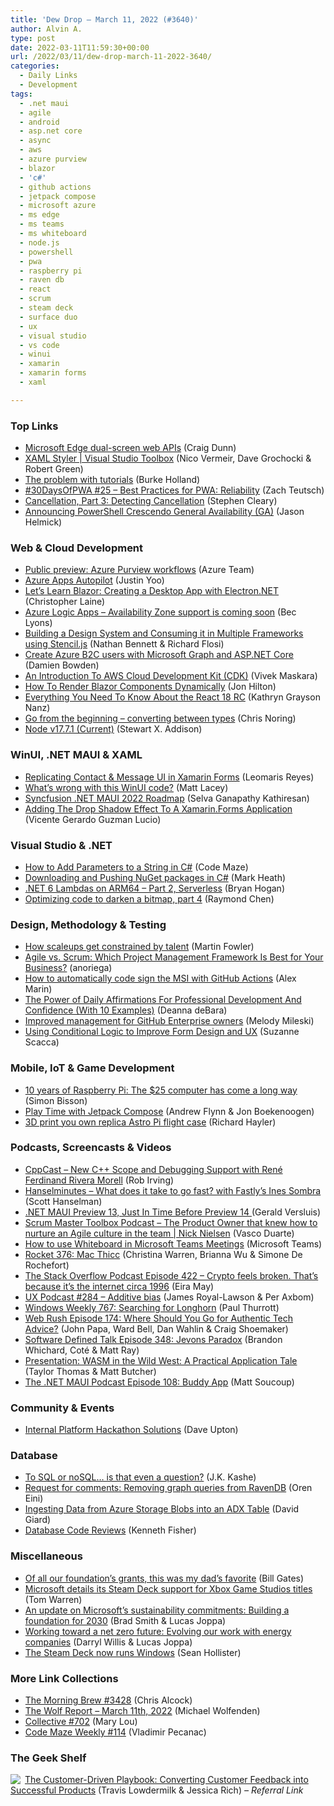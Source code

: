 ```yaml
---
title: 'Dew Drop – March 11, 2022 (#3640)'
author: Alvin A.
type: post
date: 2022-03-11T11:59:30+00:00
url: /2022/03/11/dew-drop-march-11-2022-3640/
categories:
  - Daily Links
  - Development
tags:
  - .net maui
  - agile
  - android
  - asp.net core
  - async
  - aws
  - azure purview
  - blazor
  - 'c#'
  - github actions
  - jetpack compose
  - microsoft azure
  - ms edge
  - ms teams
  - ms whiteboard
  - node.js
  - powershell
  - pwa
  - raspberry pi
  - raven db
  - react
  - scrum
  - steam deck
  - surface duo
  - ux
  - visual studio
  - vs code
  - winui
  - xamarin
  - xamarin forms
  - xaml

---
```

### <a name="top"></a>Top Links

  * <a href="https://devblogs.microsoft.com/surface-duo/dual-screen-web-edge/?WT.mc_id=DOP-MVP-4025064" target="_blank" rel="noopener">Microsoft Edge dual-screen web APIs</a> (Craig Dunn)
  * <a href="http://www.youtube.com/watch?v=S-eqInTiy7E" target="_blank" rel="noopener">XAML Styler | Visual Studio Toolbox</a> (Nico Vermeir, Dave Grochocki & Robert Green)
  * <a href="https://code.visualstudio.com/blogs/2022/03/08/the-tutorial-problem" target="_blank" rel="noopener">The problem with tutorials</a> (Burke Holland)
  * <a href="https://dev.to/azure/25-best-practices-for-pwa-reliability-35eo" target="_blank" rel="noopener">#30DaysOfPWA #25 &#8211; Best Practices for PWA: Reliability</a> (Zach Teutsch)
  * <a href="https://blog.stephencleary.com/2022/03/cancellation-3-detecting-cancellation.html" target="_blank" rel="noopener">Cancellation, Part 3: Detecting Cancellation</a> (Stephen Cleary)
  * <a href="https://devblogs.microsoft.com/powershell/announcing-powershell-crescendo-general-availability-ga/?WT.mc_id=DOP-MVP-4025064" target="_blank" rel="noopener">Announcing PowerShell Crescendo General Availability (GA)</a> (Jason Helmick)



### <a name="web"></a>Web & Cloud Development

  * <a href="https://azure.microsoft.com/en-us/updates/public-preview-azure-purview-workflows/?WT.mc_id=DOP-MVP-4025064" target="_blank" rel="noopener">Public preview: Azure Purview workflows</a> (Azure Team)
  * <a href="https://dev.to/azure/azure-apps-autopilot-2ag8" target="_blank" rel="noopener">Azure Apps Autopilot</a> (Justin Yoo)
  * <a href="https://medium.com/it-dead-inside/lets-learn-blazor-creating-a-desktop-app-with-electron-net-d256c956a96a" target="_blank" rel="noopener">Let’s Learn Blazor: Creating a Desktop App with Electron.NET</a> (Christopher Laine)
  * <a href="https://techcommunity.microsoft.com/t5/integrations-on-azure-blog/azure-logic-apps-availability-zone-support-is-coming-soon/ba-p/3254456?WT.mc_id=DOP-MVP-4025064" target="_blank" rel="noopener">Azure Logic Apps &#8211; Availability Zone support is coming soon</a> (Bec Lyons)
  * <a href="https://bignerdranch.com/blog/building-a-design-system-and-consuming-it-in-multiple-frameworks-using-stencil-js/" target="_blank" rel="noopener">Building a Design System and Consuming it in Multiple Frameworks using Stencil.js</a> (Nathan Bennett & Richard Flosi)
  * <a href="https://damienbod.com/2022/03/11/create-azure-b2c-users-with-microsoft-graph-and-asp-net-core/" target="_blank" rel="noopener">Create Azure B2C users with Microsoft Graph and ASP.NET Core</a> (Damien Bowden)
  * <a href="https://smashingmagazine.com/2022/03/introduction-aws-cloud-development-kit/" target="_blank" rel="noopener">An Introduction To AWS Cloud Development Kit (CDK)</a> (Vivek Maskara)
  * <a href="https://www.telerik.com/blogs/how-to-render-blazor-components-dynamically" target="_blank" rel="noopener">How To Render Blazor Components Dynamically</a> (Jon Hilton)
  * <a href="https://www.telerik.com/blogs/everything-need-know-react-18-rc" target="_blank" rel="noopener">Everything You Need To Know About the React 18 RC</a> (Kathryn Grayson Nanz)
  * <a href="https://dev.to/azure/go-from-the-beginning-converting-between-types-hkg" target="_blank" rel="noopener">Go from the beginning &#8211; converting between types</a> (Chris Noring)
  * <a href="https://nodejs.org/en/blog/release/v17.7.1" target="_blank" rel="noopener">Node v17.7.1 (Current)</a> (Stewart X. Addison)



### <a name="silverlight"></a>WinUI, .NET MAUI & XAML

  * <a href="https://askxammy.com/replicating-contact-message-ui-in-xamarin-forms/" target="_blank" rel="noopener">Replicating Contact & Message UI in Xamarin Forms</a> (Leomaris Reyes)
  * <a href="https://www.mrlacey.com/2022/03/whats-wrong-with-this-winui-code.html" target="_blank" rel="noopener">What&#8217;s wrong with this WinUI code?</a> (Matt Lacey)
  * <a href="https://www.syncfusion.com/blogs/post/syncfusion-net-maui-2022-roadmap.aspx" target="_blank" rel="noopener">Syncfusion .NET MAUI 2022 Roadmap</a> (Selva Ganapathy Kathiresan)
  * <a href="https://www.c-sharpcorner.com/article/adding-the-drop-shadow-effect-to-a-xamarin-forms-application/" target="_blank" rel="noopener">Adding The Drop Shadow Effect To A Xamarin.Forms Application</a> (Vicente Gerardo Guzman Lucio)



### <a name="dotnet"></a>Visual Studio & .NET

  * <a href="https://code-maze.com/csharp-add-parameters-to-string/" target="_blank" rel="noopener">How to Add Parameters to a String in C#</a> (Code Maze)
  * <a href="https://markheath.net/post/download-and-push-nuget-csharp" target="_blank" rel="noopener">Downloading and Pushing NuGet packages in C#</a> (Mark Heath)
  * <a href="https://nodogmablog.bryanhogan.net/2022/03/net-6-lambdas-on-arm64-part-2-serverless/" target="_blank" rel="noopener">.NET 6 Lambdas on ARM64 &#8211; Part 2, Serverless</a> (Bryan Hogan)
  * <a href="https://devblogs.microsoft.com/oldnewthing/20220310-00/?p=106335" target="_blank" rel="noopener">Optimizing code to darken a bitmap, part 4</a> (Raymond Chen)



### <a name="design"></a>Design, Methodology & Testing

  * <a href="https://martinfowler.com/articles/bottlenecks-of-scaleups/02-talent.html" target="_blank" rel="noopener">How scaleups get constrained by talent</a> (Martin Fowler)
  * <a href="https://bootcamp.cvn.columbia.edu/blog/agile-vs-scrum/" target="_blank" rel="noopener">Agile vs. Scrum: Which Project Management Framework Is Best for Your Business?</a> (anoriega)
  * <a href="https://www.advancedinstaller.com/code-signing-with-github-actions.html" target="_blank" rel="noopener">How to automatically code sign the MSI with GitHub Actions</a> (Alex Marin)
  * <a href="https://blog.trello.com/the-power-of-daily-affirmations" target="_blank" rel="noopener">The Power of Daily Affirmations For Professional Development And Confidence (With 10 Examples)</a> (Deanna deBara)
  * <a href="https://github.blog/2022-03-10-improved-management-github-enterprise-owners/" target="_blank" rel="noopener">Improved management for GitHub Enterprise owners</a> (Melody Mileski)
  * <a href="https://www.telerik.com/blogs/using-conditional-logic-improve-form-design-ux" target="_blank" rel="noopener">Using Conditional Logic to Improve Form Design and UX</a> (Suzanne Scacca)



### <a name="mobile"></a>Mobile, IoT & Game Development

  * <a href="https://www.techrepublic.com/article/10-years-of-raspberry-pi-the-25-computer-has-come-a-long-way/" target="_blank" rel="noopener">10 years of Raspberry Pi: The $25 computer has come a long way</a> (Simon Bisson)
  * <a href="http://android-developers.googleblog.com/2022/03/play-time-with-jetpack-compose.html" target="_blank" rel="noopener">Play Time with Jetpack Compose</a> (Andrew Flynn & Jon Boekenoogen)
  * <a href="https://www.raspberrypi.org/blog/3d-print-astro-pi-flight-case-mark-ii/" target="_blank" rel="noopener">3D print you own replica Astro Pi flight case</a> (Richard Hayler)



### <a name="podcasts"></a>Podcasts, Screencasts & Videos

  * <a href="https://cppcast.libsyn.com/new-c-scope-and-debugging-support-with-ren-ferdinand-rivera-morell" target="_blank" rel="noopener">CppCast &#8211; New C++ Scope and Debugging Support with René Ferdinand Rivera Morell</a> (Rob Irving)
  * <a href="https://www.hanselminutes.com/831/what-does-it-take-to-go-fast-with-fastlys-ines-sombra" target="_blank" rel="noopener">Hanselminutes &#8211; What does it take to go fast? with Fastly&#8217;s Ines Sombra</a> (Scott Hanselman)
  * <a href="http://www.youtube.com/watch?v=8FbvM9PowJ8" target="_blank" rel="noopener">.NET MAUI Preview 13, Just In Time Before Preview 14 </a> (Gerald Versluis)
  * <a href="https://scrummastertoolbox.libsyn.com/the-product-owner-that-knew-how-to-nurture-an-agile-culture-in-the-team-nick-nielsen" target="_blank" rel="noopener">Scrum Master Toolbox Podcast &#8211; The Product Owner that knew how to nurture an Agile culture in the team | Nick Nielsen</a> (Vasco Duarte)
  * <a href="http://www.youtube.com/watch?v=1m9rF_hX6Hk" target="_blank" rel="noopener">How to use Whiteboard in Microsoft Teams Meetings</a> (Microsoft Teams)
  * <a href="http://relay.fm/rocket/376" target="_blank" rel="noopener">Rocket 376: Mac Thicc</a> (Christina Warren, Brianna Wu & Simone De Rochefort)
  * <a href="https://stackoverflow.blog/2022/03/11/crypto-feels-broken-thats-because-its-the-internet-circa-1996-ep-422/" target="_blank" rel="noopener">The Stack Overflow Podcast Episode 422 &#8211; Crypto feels broken. That’s because it’s the internet circa 1996</a> (Eira May)
  * <a href="https://uxpodcast.com/284-additive-bias/" target="_blank" rel="noopener">UX Podcast #284 &#8211; Additive bias</a> (James Royal-Lawson & Per Axbom)
  * <a href="https://www.thurrott.com/podcasts/windows-weekly/264122/windows-weekly-767-searching-for-longhorn" target="_blank" rel="noopener">Windows Weekly 767: Searching for Longhorn</a> (Paul Thurrott)
  * <a href="http://www.webrush.io/" target="_blank" rel="noopener">Web Rush Episode 174: Where Should You Go for Authentic Tech Advice?</a> (John Papa, Ward Bell, Dan Wahlin & Craig Shoemaker)
  * <a href="https://www.softwaredefinedtalk.com/348" target="_blank" rel="noopener">Software Defined Talk Episode 348: Jevons Paradox</a> (Brandon Whichard, Coté & Matt Ray)
  * <a href="https://www.infoq.com/presentations/wasm-cloud/?utm_campaign=infoq_content&utm_source=infoq&utm_medium=feed&utm_term=global" target="_blank" rel="noopener">Presentation: WASM in the Wild West: A Practical Application Tale</a> (Taylor Thomas & Matt Butcher)
  * <a href="https://www.dotnetmauipodcast.com/108" target="_blank" rel="noopener">The .NET MAUI Podcast Episode 108: Buddy App</a> (Matt Soucoup)



### <a name="events"></a>Community & Events

  * <a href="https://techcommunity.microsoft.com/t5/healthcare-and-life-sciences/internal-platform-hackathon-solutions/ba-p/3252644?WT.mc_id=DOP-MVP-4025064" target="_blank" rel="noopener">Internal Platform Hackathon Solutions</a> (Dave Upton)



### <a name="sql"></a>Database

  * <a href="https://medium.com/oracledevs/to-sql-or-nosql-is-that-even-a-question-3b8b5b45b8fd?source=rss----749dcac244ef---4" target="_blank" rel="noopener">To SQL or noSQL… is that even a question?</a> (J.K. Kashe)
  * <a href="https://ayende.com/blog/196673-A/request-for-comments-removing-graph-queries-from-ravendb?Key=5e580867-8035-4dd0-84bd-5386fd5ee9e0" target="_blank" rel="noopener">Request for comments: Removing graph queries from RavenDB</a> (Oren Eini)
  * <a href="https://davidgiard.com/ingesting-data-from-azure-storage-blobs-into-an-adx-table" target="_blank" rel="noopener">Ingesting Data from Azure Storage Blobs into an ADX Table</a> (David Giard)
  * <a href="https://www.sqlservercentral.com/blogs/database-code-reviews" target="_blank" rel="noopener">Database Code Reviews</a> (Kenneth Fisher)



### <a name="misc"></a>Miscellaneous

  * <a href="https://www.gatesnotes.com/Education/Gates-Cambridge-Scholarship-Program" target="_blank" rel="noopener">Of all our foundation’s grants, this was my dad’s favorite</a> (Bill Gates)
  * <a href="https://www.theverge.com/2022/3/10/22971257/microsoft-steam-deck-xbox-game-studios-list" target="_blank" rel="noopener">Microsoft details its Steam Deck support for Xbox Game Studios titles</a> (Tom Warren)
  * <a href="https://blogs.microsoft.com/blog/2022/03/10/an-update-on-microsofts-sustainability-commitments-building-a-foundation-for-2030/" target="_blank" rel="noopener">An update on Microsoft’s sustainability commitments: Building a foundation for 2030</a> (Brad Smith & Lucas Joppa)
  * <a href="https://blogs.microsoft.com/blog/2022/03/10/working-toward-a-net-zero-future-evolving-our-work-with-energy-companies/" target="_blank" rel="noopener">Working toward a net zero future: Evolving our work with energy companies</a> (Darryl Willis & Lucas Joppa)
  * <a href="https://www.theverge.com/2022/3/10/22971108/valve-steam-deck-windows-runs-drivers-no-support" target="_blank" rel="noopener">The Steam Deck now runs Windows</a> (Sean Hollister)



### <a name="links"></a>More Link Collections

  * <a href="https://blog.cwa.me.uk/2022/03/11/the-morning-brew-3428/" target="_blank" rel="noopener">The Morning Brew #3428</a> (Chris Alcock)
  * <a href="https://michael-wolfenden.github.io/2022/03/11/march-11th-2022/" target="_blank" rel="noopener">The Wolf Report &#8211; March 11th, 2022</a> (Michael Wolfenden)
  * <a href="https://tympanus.net/codrops/collective/collective-702/" target="_blank" rel="noopener">Collective #702</a> (Mary Lou)
  * <a href="https://code-maze.com/code-maze-weekly-114/" target="_blank" rel="noopener">Code Maze Weekly #114</a> (Vladimir Pecanac)



### <a name="shelf"></a>The Geek Shelf

<a href="https://www.amazon.com/dp/149198127X/?tag=amavin-20" target="_blank" rel="noopener"><img decoding="async" align="left" style="border: 0px currentcolor; border-image: none; float: left; display: inline; background-image: none;" src="https://m.media-amazon.com/images/I/41UqZ-s8wlL._SS135_.jpg" border="0" /></a>&nbsp;<a href="https://www.amazon.com/dp/149198127X/?tag=amavin-20" target="_blank" rel="noopener">The Customer-Driven Playbook: Converting Customer Feedback into Successful Products</a> (Travis Lowdermilk & Jessica Rich) _&#8211; Referral Link_